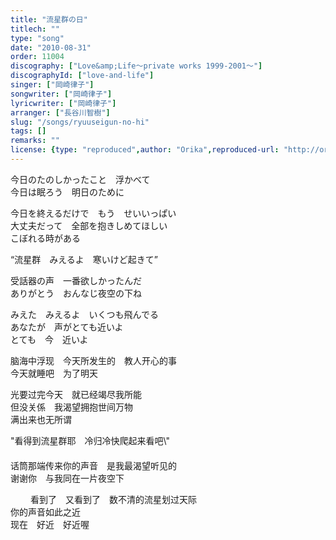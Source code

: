 ```yaml
---
title: "流星群の日"
titlech: ""
type: "song"
date: "2010-08-31"
order: 11004
discography: ["Love&amp;Life〜private works 1999-2001〜"]
discographyId: ["love-and-life"]
singer: ["岡崎律子"]
songwriter: ["岡崎律子"]
lyricwriter: ["岡崎律子"]
arranger: ["長谷川智樹"]
slug: "/songs/ryuuseigun-no-hi"
tags: []
remarks: ""
license: {type: "reproduced",author: "Orika",reproduced-url: "http://orikamushi.myweb.hinet.net/",reproduced-website: "織歌蟲網站"}
---
```


今日のたのしかったこと　浮かべて   
今日は眠ろう　明日のために   
  
今日を終えるだけで　もう　せいいっぱい   
大丈夫だって　全部を抱きしめてほしい   
こぼれる時がある   
  
“流星群　みえるよ　寒いけど起きて”   
  
受話器の声　一番欲しかったんだ   
ありがとう　おんなじ夜空の下ね　   
  
みえた　みえるよ　いくつも飛んでる   
あなたが　声がとても近いよ   
とても　今　近いよ  

<!-- 翻译 -->

脑海中浮现　今天所发生的　教人开心的事   
今天就睡吧　为了明天   
  
光要过完今天　就已经竭尽我所能   
但没关係　我渴望拥抱世间万物   
满出来也无所谓   
  
\"看得到流星群耶　冷归冷快爬起来看吧\\"   
　　　　　　   
话筒那端传来你的声音　是我最渴望听见的   
谢谢你　与我同在一片夜空下   
  
　　 看到了　又看到了　数不清的流星划过天际   
你的声音如此之近   
现在　好近　好近喔
